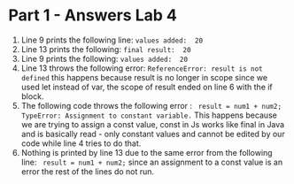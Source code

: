 # Part 1 - Answers Lab 4

1. Line 9 prints the following line: ``values added:  20``
2. Line 13 prints the following: ``final result:  20``
3. Line 9 prints the following: ``values added:  20``
4. Line 13 throws the following error: ``ReferenceError: result is not defined`` this happens because result is no longer in scope since we used let instead of var, the scope of result ended on line 6 with the if block.
5. The following code throws the following error : `` result = num1 + num2; TypeError: Assignment to constant variable.`` This happens because we are trying to assign a const value, const in Js works like final in Java and is basically read - only constant values and cannot be edited by our code while line 4 tries to do that.
6. Nothing is printed by line 13 due to the same error from the following line: `` result = num1 + num2;`` since an assignment to a const value is an error the rest of the lines do not run.
